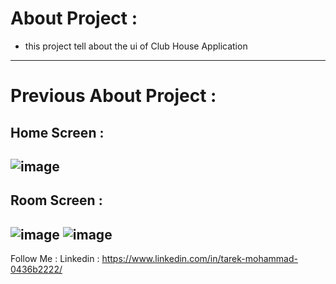 # About Project : 
- this project tell about the ui of Club House Application 
-----
# Previous About Project : 
## Home Screen : 
![image](https://github.com/TarekMohammedgg/Programming/assets/92824068/2518dbd0-9da8-495e-8674-9896f2a2e101)
---
## Room Screen : 
![image](https://github.com/TarekMohammedgg/Programming/assets/92824068/4c49f564-3558-414f-964c-7a2f3632c487)
![image](https://github.com/TarekMohammedgg/Programming/assets/92824068/12bc4241-fa9e-49d2-9dc3-0bdaaff69773)
---
Follow Me : 
Linkedin : https://www.linkedin.com/in/tarek-mohammad-0436b2222/
